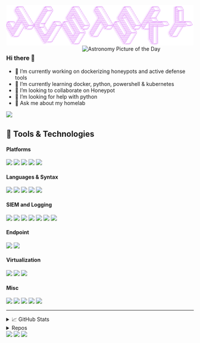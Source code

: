  <img align="center" src="https://github.com/Just5KY/Just5KY/blob/main/JustSKY.png" />
<img  src="https://go-apod.herokuapp.com/image" alt="Astronomy Picture of the Day" width="300" align="right"/>

### Hi there 👋

- 🔭 I’m currently working on dockerizing honeypots and active defense tools
- 🌱 I’m currently learning docker, python, powershell & kubernetes
- 👯 I’m looking to collaborate on Honeypot
- 🤔 I’m looking for help with python
- 💬 Ask me about my homelab


![](https://visitcount.itsvg.in/api?id=just5ky&icon=0&color=12)

## 🔧 Tools & Technologies
#### Platforms
![](https://img.shields.io/badge/-Ubuntu-informational?style=flat&logo=ubuntu&logoColor=white&color=2bbc8a)
![](https://img.shields.io/badge/-CentOS-informational?style=flat&logo=centos&logoColor=white&color=2bbc8a)
![](https://img.shields.io/badge/-Windows-informational?style=flat&logo=windows&logoColor=white&color=2bbc8a)
![](https://img.shields.io/badge/Android-005571?style=flat&logo=android&logoColor=white&color=2bbc8a)
![](https://img.shields.io/badge/-Raspberry%20Pi-C51A4A?style=flat&logo=Raspberry-Pi&logoColor=white&color=2bbc8a)
#### Languages & Syntax 
![](https://img.shields.io/badge/-Python-informational?style=flat&logo=python&logoColor=white&color=2bbc8a)
![](https://img.shields.io/badge/-Powershell-informational?style=flat&logo=powershell&logoColor=white&color=2bbc8a)
![](https://img.shields.io/badge/-Bash-informational?style=flat&logo=gnu-bash&logoColor=white&color=2bbc8a)
![](https://img.shields.io/badge/-Markdown-informational?style=flat&logo=markdown&logoColor=white&color=2bbc8a)
![](https://img.shields.io/badge/-Docker-informational?style=flat&logo=docker&logoColor=white&color=2bbc8a)

#### SIEM and Logging
![](https://img.shields.io/badge/Grafana-005571?style=flat&logo=grafana&logoColor=white&color=2bbc8a)
![](https://img.shields.io/badge/OpenSearch-005571?style=flat&logo=OpenSearch&logoColor=white&color=2bbc8a)
![](https://img.shields.io/badge/Elasticsearch-005571?style=flat&logo=elasticsearch&logoColor=white&color=2bbc8a)
![](https://img.shields.io/badge/Logstash-005571?style=flat&logo=logstash&logoColor=white&color=2bbc8a)
![](https://img.shields.io/badge/Kibana-005571?style=flat&logo=kibana&logoColor=white&color=2bbc8a)
![](https://img.shields.io/badge/Graylog-005571?style=flat&logo=graylog&logoColor=white&color=2bbc8a)
![](https://img.shields.io/badge/SumoLogic-005571?style=flat&logo=sumologic&logoColor=white&color=2bbc8a)

#### Endpoint
![](https://img.shields.io/badge/Crowdstrike-005571?style=flat&logo=falcon&logoColor=white&color=2bbc8a)
![](https://img.shields.io/badge/Umbrella-005571?style=flat&logo=cisco&logoColor=white&color=2bbc8a)

#### Virtualization
![](https://img.shields.io/badge/VMWare-005571?style=flat&logo=vmware&logoColor=white&color=2bbc8a)
![](https://img.shields.io/badge/Proxmox-005571?style=flat&logo=proxmox&logoColor=white&color=2bbc8a)
![](https://img.shields.io/badge/Virtualbox-005571?style=flat&logo=virtualbox&logoColor=white&color=2bbc8a)

#### Misc
![](https://img.shields.io/badge/-Git-black?style=flat&logo=git&logoColor=white&color=2bbc8a)
![](https://img.shields.io/badge/-VS%20Code-007ACC?style=flat&logo=visual-studio-code&logoColor=white&color=2bbc8a)
![](https://img.shields.io/badge/Discord-005571?style=flat&logo=discord&logoColor=white&color=2bbc8a)
![](https://img.shields.io/badge/Jira-005571?style=flat&logo=jira&logoColor=white&color=2bbc8a)
![](https://img.shields.io/badge/Confluence-005571?style=flat&logo=confluence&logoColor=white&color=2bbc8a)
****
<details>
<summary>&#x1f4c8; GitHub Stats</summary>
<a href="https://github.com/Just5KY/Just5KY">
  <img align="center" src="https://github-readme-stats.vercel.app/api/top-langs/?username=Just5KY&hide=java,html,tex&title_color=ffffff&text_color=c9cacc&icon_color=2bbc8a&bg_color=1d1f21&langs_count=10&layout=compact" />
</a>
<a href="https://github.com/Just5KY/Just5KY">
  <img align="center" src="https://github-readme-stats.vercel.app/api?username=Just5KY&show_icons=true&line_height=27&count_private=true&title_color=ffffff&text_color=c9cacc&icon_color=2bbc8a&bg_color=1d1f21" alt="Sky's GitHub Stats" />
</a>
<img align="center" src=https://github-profile-trophy.vercel.app/?username=just5ky&theme=radical&no-frame=false&no-bg=true&margin-w=4/>
 
![](https://github-readme-streak-stats.herokuapp.com/?user=just5ky&theme=tokyonight&hide_border=false&title_color=ffffff&text_color=c9cacc&icon_color=2bbc8a&bg_color=1d1f21&)<br/>
</details>
<details>
<summary> Repos</summary>
<a href="https://github.com/Just5KY/SkyPi">
  <img align="center" src="https://github-readme-stats.vercel.app/api/pin/?username=Just5KY&repo=SkyPi&title_color=ffffff&text_color=c9cacc&icon_color=2bbc8a&bg_color=1d1f21" />
</a>

<a href="https://github.com/Just5KY/honeypots">
  <img align="center" src="https://github-readme-stats.vercel.app/api/pin/?username=Just5KY&repo=honeypots&title_color=ffffff&text_color=c9cacc&icon_color=2bbc8a&bg_color=1d1f21" />
</a>    

<a href="https://github.com/Just5KY/spidertrap">
  <img align="center" src="https://github-readme-stats.vercel.app/api/pin/?username=Just5KY&repo=spidertrap&title_color=ffffff&text_color=c9cacc&icon_color=2bbc8a&bg_color=1d1f21" />
</a>    

<a href="https://github.com/Just5KY/wordpot-docker">
  <img align="center" src="https://github-readme-stats.vercel.app/api/pin/?username=Just5KY&repo=wordpot-docker&title_color=ffffff&text_color=c9cacc&icon_color=2bbc8a&bg_color=1d1f21" />
</a>    

<a href="https://github.com/Just5KY/log4pot">
  <img align="center" src="https://github-readme-stats.vercel.app/api/pin/?username=Just5KY&repo=log4pot&title_color=ffffff&text_color=c9cacc&icon_color=2bbc8a&bg_color=1d1f21" />
</a>    


<a href="https://github.com/Just5KY/scalyr-tool">
  <img align="center" src="https://github-readme-stats.vercel.app/api/pin/?username=Just5KY&repo=scalyr-tool&title_color=ffffff&text_color=c9cacc&icon_color=2bbc8a&bg_color=1d1f21" />
</a>    
  
 <a href="https://github.com/Just5KY/.dotfiles">
  <img align="center" src="https://github-readme-stats.vercel.app/api/pin/?username=Just5KY&repo=.dotfiles&title_color=ffffff&text_color=c9cacc&icon_color=2bbc8a&bg_color=1d1f21" />
</a>   

<a href="https://github.com/Just5KY/the-book-of-secret-knowledge">
  <img align="center" src="https://github-readme-stats.vercel.app/api/pin/?username=Just5KY&repo=the-book-of-secret-knowledge&title_color=ffffff&text_color=c9cacc&icon_color=2bbc8a&bg_color=1d1f21" />
</a>    
</details>
<img src="https://quotes-github-readme.vercel.app/api?type=horizontal&theme=tokyonight" width="512px"/>
<img src="https://random-memer.herokuapp.com/" width="512px"/>
<img src="https://count.getloli.com/get/@:just5ky?theme=asoul" />
